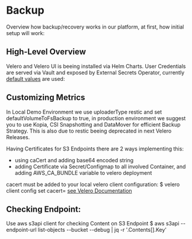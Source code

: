 # Backup

Overview how backup/recovery works in our platform, at first, how initial setup will work:

## High-Level Overview

Velero and Velero UI is beeing installed via Helm Charts.
User Credentials are served via Vault and exposed by External Secrets Operator, currently [default values](https://github.com/suxess-it/kubriX/blob/36a080dcc13c23d3d514fbba24e5dce79d29dcdb/platform-apps/charts/vault/templates/crossplane/cp-kv2-demosecretjson.yaml) are used:

## Customizing Metrics
In Local Demo Environment we use uploaderType restic and set defaultVolumeToFsBackup to true, in production environment we suggest you to use Kopia, CSI Snapshotting and DataMover for efficient Backup Strategy. This is also due to restic beeing deprecated in next Velero Releases.

Having Certificates for S3 Endpoints there are 2 ways implementing this:
- using caCert and adding base64 encoded string
- adding Certificate via Secret/Configmap to all involved Container, and adding AWS_CA_BUNDLE variable to velero deployment

cacert must be added to your local velero client configuration:
$ velero client config set cacert=<ca file> [see Velero Documentation](https://velero.io/docs/v1.14/self-signed-certificates/#trusting-a-self-signed-certificate-with-the-velero-client)

## Checking Endpoint:
Use aws s3api client for checking Content on S3 Endpoint
$ aws s3api --endpoint-url <Endpoint> list-objects --bucket <bucketname> --debug | jq -r '.Contents[].Key'
